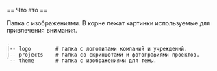 == Что это ==

Папка с изображениями.
В корне лежат картинки используемые для привлечения внимания.

    .
    |-- logo        # папка с логотипами компаний и учреждений.
    |-- projects    # папка со скриншотами и фотографиями проектов.
    `-- theme       # папка с изображениями для темы.

